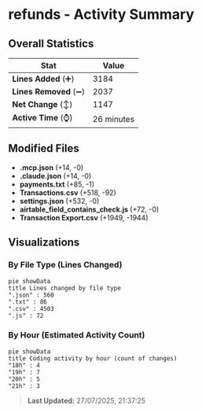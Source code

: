 # refunds - Activity Summary 

## Overall Statistics

| Stat                   | Value                                                             |
| ---------------------- | ----------------------------------------------------------------- |
| **Lines Added** (➕)   | 3184                                          |
| **Lines Removed** (➖) | 2037                                        |
| **Net Change** (↕)    | 1147                |
| **Active Time** (⌚)   | 26 minutes |


## Modified Files
- **.mcp.json** (+14, -0)
- **.claude.json** (+14, -0)
- **payments.txt** (+85, -1)
- **Transactions.csv** (+518, -92)
- **settings.json** (+532, -0)
- **airtable_field_contains_check.js** (+72, -0)
- **Transaction Export.csv** (+1949, -1944)

## Visualizations

### By File Type (Lines Changed)

```mermaid
pie showData
title Lines changed by file type
".json" : 560
".txt" : 86
".csv" : 4503
".js" : 72
```

### By Hour (Estimated Activity Count)

```mermaid
pie showData
title Coding activity by hour (count of changes)
"18h" : 4
"19h" : 7
"20h" : 5
"21h" : 3
```


> **Last Updated:** 27/07/2025, 21:37:25